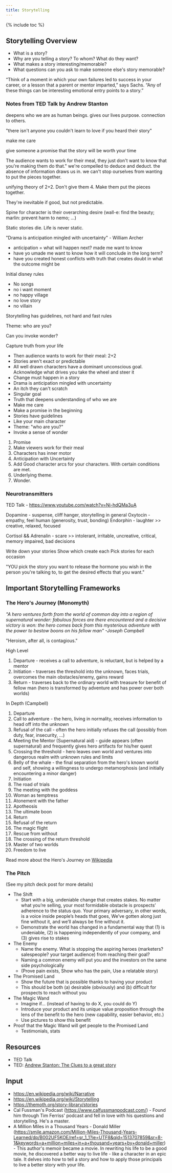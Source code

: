 ```yaml
---
title: Storytelling
---
```


{% include toc %}

## Storytelling Overview


- What is a story?
- Why are you telling a story? To whom? What do they want?
- What makes a story interesting/memorable?
- What questions can you ask to make someone else's story memorable?

“Think of a moment in which your own failures led to success in your career, or a lesson that a parent or mentor imparted,” says Sachs. “Any of these things can be interesting emotional entry points to a story.”


### Notes from TED Talk by Andrew Stanton

deepens who we are as human beings. gives our lives purpose. connection to others.

"there isn't anyone you couldn't learn to love if you heard their story"

make me care


give someone a promise that the story will be worth your time

The audience wants to work for their meal, they just don't want to know that you're making them do that." we're compelled to deduce and deduct. the absence of information draws us in. we can't stop ourselves from wanting to put the pieces together.

unifying theory of 2+2. Don't give them 4. Make them put the pieces together.

They're inevitable if good, but not predictable.

Spine for character is their overarching desire (wall-e: find the beauty; marlin: prevent harm to nemo; ...)

Static stories die. Life is never static.

"Drama is anticipation mingled with uncertainty" - William Archer
- anticipation = what will happen next? made me want to know
- have yo umade me want to know how it will conclude in the long term?
- have you created honest conflicts with truth that creates doubt in what the outcome might be

Initial disney rules
- No songs
- no i want moment
- no happy village
- no love story
- no villain

Storytelling has guidelines, not hard and fast rules

Theme: who are you?

Can you invoke wonder?

Capture truth from your life

- Then audience wants to work for their meal: 2+2
- Stories aren't exact or predictable
- All well drawn characters have a dominant unconscious goal. Acknowledge what drives you take the wheel and steer it
- Change must happen in a story
- Drama is anticipation mingled with uncertainty
- An itch they can't scratch
- Singular goal
- Truth that deepens understanding of who we are
- Make me care
- Make a promise in the beginning
- Stories have guidelines
- Like your main character
- Theme: "who are you?"
- Invoke a sense of wonder

1. Promise
2. Make viewers work for their meal
3. Characters has inner motor
4. Anticipation with Uncertainty
5. Add Good character arcs for your characters. With certain conditions are met.
6. Underlying theme.
7. Wonder.﻿


### Neurotransmitters
TED Talk - https://www.youtube.com/watch?v=Nj-hdQMa3uA

Dopamine - suspense, cliff hanger, storytelling in general
Oxytocin - empathy, feel human (generosity, trust, bonding)
Endorphin - laughter >> creative, relaxed, focused

Cortisol && Adrenalin - scare >> intolerant, irritable, uncreative, critical, memory impaired, bad decisions


Write down your stories
Show which create each
Pick stories for each occasion

"YOU pick the story you want
 to release the hormone you wish
 in the person you're talking to,
to get the desired effects that you want."

## Important Storytelling Frameworks

### The Hero's Journey (Monomyth)
_"A hero ventures forth from the world of common day into a region of supernatural wonder: fabulous forces are there encountered and a decisive victory is won: the hero comes back from this mysterious adventure with the power to bestow boons on his fellow man" -Joseph Campbell_

"Heroism, after all, is contagious."

High Level
1. Departure - receives a call to adventure, is reluctant, but is helped by a mentor
2. Initiation - traverses the threshold into the unknown, faces trials, overcomes the main obstacles/enemy, gains reward
3. Return - traverses back to the ordinary world with treasure for benefit of fellow man (hero is transformed by adventure and has power over both worlds)

In Depth (Campbell)
1. Departure
  1. Call to adventure - the hero, living in normality, receives information to head off into the unknown
  2. Refusal of the call - often the hero initially refuses the call (possibly from duty, fear, insecurity, ...)
  3. Meeting the Mentor (Supernatural aid) - guide appears (often supernatural) and frequently gives hero artifacts for his/her quest
  4. Crossing the threshold - hero leaves own world and ventures into dangerous realm with unknown rules and limits
  5. Belly of the whale - the final separation from the hero's known world and self, showing a willingness to undergo metamorphosis (and initially encountering a minor danger)
2. Initiation
  6. The road of trials
  7. The meeting with the goddess
  8. Woman as temptress
  9. Atonement with the father
  10. Apotheosis
  11. The ultimate boon
3. Return
  12. Refusal of the return
  13. The magic flight
  14. Rescue from without
  15. The crossing of the return threshold
  16. Master of two worlds
  17. Freedom to live



Read more about the Hero's Journey on [Wikipedia](https://en.wikipedia.org/wiki/Hero%27s_journey)



### The Pitch
(See my pitch deck post for more details)

- The Shift
  - Start with a big, undeniable change that creates stakes. No matter what you’re selling, your most formidable obstacle is prospects’ adherence to the status quo. Your primary adversary, in other words, is a voice inside people’s heads that goes, We’ve gotten along just fine without it, and we’ll always be fine without it.
  - Demonstrate the world has changed in a fundamental way that (1) is undeniable, (2) is happening independently of your company, and (3) gives rise to stakes
- The Enemy
  - Name the enemy. What is stopping the aspiring heroes (marketers? salespeople? your target audience) from reaching their goal?
  - Naming a common enemy will put you and the investors on the same side psychologically
  - (Prove pain exists, Show who has the pain, Use a relatable story)
- The Promised Land
  - Show the future that is possible thanks to having your product
  - This should be both (a) desirable (obviously) and (b) difficult for prospects to reach without you
- The Magic Wand
  - Imagine if... (instead of having to do X, you could do Y)
  - Introduce your product and its unique value proposition through the lens of the benefit to the hero (new capability, easier behavior, etc.)
  - Use pictures to show this benefit
- Proof that the Magic Wand will get people to the Promised Land
  - Testimonials, stats

## Resources
- TED Talk
- TED: [Andrew Stanton: The Clues to a great story](https://www.youtube.com/watch?v=KxDwieKpawg)

## Input
- https://en.wikipedia.org/wiki/Narrative
- https://en.wikipedia.org/wiki/Storytelling
- https://themoth.org/story-library/stories
- Cal Fussman's Podcast (https://www.calfussmanpodcast.com/) - Found him through Tim Ferriss' podcast and fell in love with his questions and storytelling. He's a master.
- A Million Miles in a Thousand Years - Donald Miller (https://smile.amazon.com/Million-Miles-Thousand-Years-Learned/dp/B002UF5KOE/ref=sr_1_1?ie=UTF8&qid=1513707859&sr=8-1&keywords=a+million+miles+in+a+thousand+years+by+donald+miller) - This author's memoir became a movie. In rewriting his life to be a good movie, he discovered a better way to live life - like a character in an epic tale. It delves into how to tell a story and how to apply those principals to live a better story with your life.
